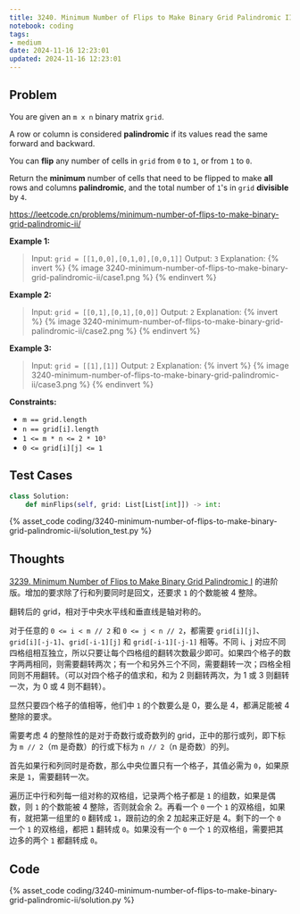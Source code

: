 ```yaml
---
title: 3240. Minimum Number of Flips to Make Binary Grid Palindromic II
notebook: coding
tags:
- medium
date: 2024-11-16 12:23:01
updated: 2024-11-16 12:23:01
---
```

## Problem

You are given an `m x n` binary matrix `grid`.

A row or column is considered **palindromic** if its values read the same forward and backward.

You can **flip** any number of cells in `grid` from `0` to `1`, or from `1` to `0`.

Return the **minimum** number of cells that need to be flipped to make **all** rows and columns **palindromic**, and the total number of `1`'s in `grid` **divisible** by `4`.

<https://leetcode.cn/problems/minimum-number-of-flips-to-make-binary-grid-palindromic-ii/>

**Example 1:**

> Input: `grid = [[1,0,0],[0,1,0],[0,0,1]]`
> Output: `3`
> Explanation:
> {% invert %}
{% image 3240-minimum-number-of-flips-to-make-binary-grid-palindromic-ii/case1.png %}
{% endinvert %}

**Example 2:**

> Input: `grid = [[0,1],[0,1],[0,0]]`
> Output: `2`
> Explanation:
> {% invert %}
{% image 3240-minimum-number-of-flips-to-make-binary-grid-palindromic-ii/case2.png %}
{% endinvert %}

**Example 3:**

> Input: `grid = [[1],[1]]`
> Output: `2`
> Explanation:
> {% invert %}
{% image 3240-minimum-number-of-flips-to-make-binary-grid-palindromic-ii/case3.png %}
{% endinvert %}

**Constraints:**

- `m == grid.length`
- `n == grid[i].length`
- `1 <= m * n <= 2 * 10⁵`
- `0 <= grid[i][j] <= 1`

## Test Cases

``` python
class Solution:
    def minFlips(self, grid: List[List[int]]) -> int:
```

{% asset_code coding/3240-minimum-number-of-flips-to-make-binary-grid-palindromic-ii/solution_test.py %}

## Thoughts

[3239. Minimum Number of Flips to Make Binary Grid Palindromic I](/coding/3239-minimum-number-of-flips-to-make-binary-grid-palindromic-i) 的进阶版。增加的要求除了行和列要同时是回文，还要求 `1` 的个数能被 4 整除。

翻转后的 grid，相对于中央水平线和垂直线是轴对称的。

对于任意的 `0 <= i < m // 2` 和 `0 <= j < n // 2`，都需要 `grid[i][j]`、`grid[i][-j-1]`、`grid[-i-1][j]` 和 `grid[-i-1][-j-1]` 相等。不同 i、j 对应不同四格组相互独立，所以只要让每个四格组的翻转次数最少即可。如果四个格子的数字两两相同，则需要翻转两次；有一个和另外三个不同，需要翻转一次；四格全相同则不用翻转。（可以对四个格子的值求和，和为 2 则翻转两次，为 1 或 3 则翻转一次，为 0 或 4 则不翻转）。

显然只要四个格子的值相等，他们中 `1` 的个数要么是 0，要么是 4，都满足能被 4 整除的要求。

需要考虑 4 的整除性的是对于奇数行或奇数列的 grid，正中的那行或列，即下标为 `m // 2`（m 是奇数）的行或下标为 `n // 2`（n 是奇数）的列。

首先如果行和列同时是奇数，那么中央位置只有一个格子，其值必需为 `0`，如果原来是 `1`，需要翻转一次。

遍历正中行和列每一组对称的双格组，记录两个格子都是 `1` 的组数，如果是偶数，则 `1` 的个数能被 4 整除，否则就会余 2。再看一个 `0` 一个 `1` 的双格组，如果有，就把第一组里的 `0` 翻转成 `1`，跟前边的余 2 加起来正好是 4。剩下的一个 `0` 一个 `1` 的双格组，都把 `1` 翻转成 `0`。如果没有一个 `0` 一个 `1` 的双格组，需要把其边多的两个 `1` 都翻转成 `0`。

## Code

{% asset_code coding/3240-minimum-number-of-flips-to-make-binary-grid-palindromic-ii/solution.py %}
